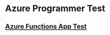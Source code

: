 # Azure Programmer Test

## [Azure Functions App Test](AzureFunction/AzureFunctionTestInstruction.md)
